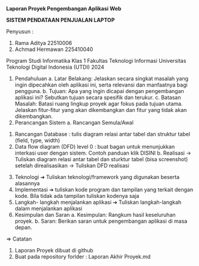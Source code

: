 **Laporan Proyek Pengembangan Aplikasi Web**

**SISTEM PENDATAAN PENJUALAN LAPTOP**

Penyusun :
1.	Rama Aditya 22510006
2.	Achmad Hermawan 225410040


Program Studi Informatika Klas 1 
Fakultas Teknologi Informasi
Universitas Teknologi Digital Indonesia (UTDI)
2024
1. Pendahuluan
a.	Latar Belakang: Jelaskan secara singkat masalah yang ingin dipecahkan oleh aplikasi ini, serta relevansi dan manfaatnya bagi pengguna.
b.	Tujuan: Apa yang ingin dicapai dengan pengembangan aplikasi ini? Sebutkan tujuan secara spesifik dan terukur.
c.	Batasan Masalah: Batasi ruang lingkup proyek agar fokus pada tujuan utama. Jelaskan fitur-fitur yang akan dikembangkan dan fitur yang tidak akan dikembangkan.
2. Perancangan Sistem
a.	Rancangan Semula/Awal
1)	Rancangan Database : tulis  diagram relasi antar tabel dan struktur tabel (field, type, width)
2)	Data flow diagram (DFD) level 0 : buat bagan untuk menunjukkan interkasi user dengan sistem. Contoh panduan klik DISINI
b.	Realisasi
 → Tuliskan diagram relasi antar tabel  dan sturktur tabel (bisa screenshot) setelah direalisasikan 
           → Tuliskan DFD realisasi
3. Teknologi 
➔	Tuliskan teknologi/framework yang digunakan beserta alasannya
4. Implementasi
➔	tuliskan kode program dan tampilan yang terkait  dengan kode. Bila tidak ada tampilan  tuliskan kodenya saja 
4. Langkah- langkah menjalankan aplikasi
➔	Tuliskan langkah-langkah dalam menjalankan aplikasi 
5. Kesimpulan dan Saran
a.	Kesimpulan: Rangkum hasil keseluruhan proyek.
b.	Saran: Berikan saran untuk pengembangan aplikasi di masa depan.


⇒ Catatan
1.	Laporan Proyek dibuat di github
2.	Buat pada repository forlder : Laporan Akhir Proyek.md

